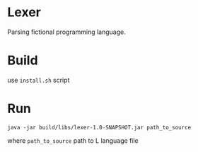 # Lexer

Parsing fictional programming language.

# Build

use `install.sh` script

# Run

`java -jar build/libs/lexer-1.0-SNAPSHOT.jar path_to_source`

where `path_to_source` path to L language file